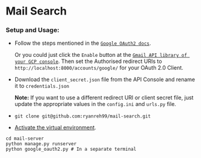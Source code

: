 # Mail Search

### Setup and Usage:

* Follow the steps mentioned in the [`Google OAuth2 docs`](https://developers.google.com/identity/protocols/oauth2/web-server#creatingcred).
  
  Or you could just click the `Enable` button at the [`Gmail API library of your GCP console`](https://console.cloud.google.com/apis/library/gmail.googleapis.com).
  Then set the Authorised redirect URIs to `http://localhost:8000/accounts/google/` for your OAuth 2.0 Client.

* Download the `client_secret.json` file from the API  Console and rename it to `credentials.json`

  **Note:** If you want to use a different redirect URI or client secret file, just update the appropriate values in the `config.ini` and `urls.py` file.

* `git clone git@github.com:ryanreh99/mail-search.git`

* [Activate the virtual environment](https://docs.python.org/3/tutorial/venv.html).

```shell
cd mail-server
python manage.py runserver
python google_oauth2.py # In a separate terminal
```